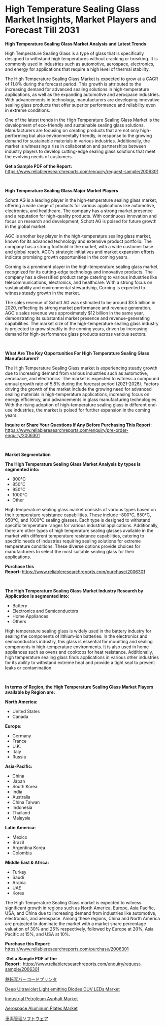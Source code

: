 <p><h1>High Temperature Sealing Glass Market Insights, Market Players and Forecast Till 2031</h1></p><p><strong>High Temperature Sealing Glass Market Analysis and Latest Trends</strong></p>
<p><p>High Temperature Sealing Glass is a type of glass that is specifically designed to withstand high temperatures without cracking or breaking. It is commonly used in industries such as automotive, aerospace, electronics, and energy for applications that require a high level of thermal stability.</p><p>The High Temperature Sealing Glass Market is expected to grow at a CAGR of 11.8% during the forecast period. This growth is attributed to the increasing demand for advanced sealing solutions in high-temperature applications, as well as the expanding automotive and aerospace industries. With advancements in technology, manufacturers are developing innovative sealing glass products that offer superior performance and reliability even in extreme conditions.</p><p>One of the latest trends in the High Temperature Sealing Glass Market is the development of eco-friendly and sustainable sealing glass solutions. Manufacturers are focusing on creating products that are not only high-performing but also environmentally friendly, in response to the growing demand for sustainable materials in various industries. Additionally, the market is witnessing a rise in collaboration and partnerships between industry players to develop cutting-edge sealing glass solutions that meet the evolving needs of customers.</p></p>
<p><strong>Get a Sample PDF of the Report:&nbsp;</strong> <a href="https://www.reliableresearchreports.com/enquiry/request-sample/2006301">https://www.reliableresearchreports.com/enquiry/request-sample/2006301</a></p>
<p>&nbsp;</p>
<p><strong>High Temperature Sealing Glass Major Market Players</strong></p>
<p><p>Schott AG is a leading player in the high-temperature sealing glass market, offering a wide range of products for various applications like automotive, electronics, and healthcare. The company has a strong market presence and a reputation for high-quality products. With continuous innovation and focus on research and development, Schott AG is poised for future growth in the global market.</p><p>AGC is another key player in the high-temperature sealing glass market, known for its advanced technology and extensive product portfolio. The company has a strong foothold in the market, with a wide customer base and global reach. AGC's strategic initiatives and market expansion efforts indicate promising growth opportunities in the coming years.</p><p>Corning is a prominent player in the high-temperature sealing glass market, recognized for its cutting-edge technology and innovative products. The company has a diversified product range catering to various industries like telecommunications, electronics, and healthcare. With a strong focus on sustainability and environmental stewardship, Corning is expected to witness steady growth in the market.</p><p>The sales revenue of Schott AG was estimated to be around $3.5 billion in 2020, reflecting its strong market performance and revenue generation. AGC's sales revenue was approximately $12 billion in the same year, demonstrating its substantial market presence and revenue-generating capabilities. The market size of the high-temperature sealing glass industry is projected to grow steadily in the coming years, driven by increasing demand for high-performance glass products across various sectors.</p></p>
<p>&nbsp;</p>
<p><strong>What Are The Key Opportunities For High Temperature Sealing Glass Manufacturers?</strong></p>
<p><p>The High Temperature Sealing Glass market is experiencing steady growth due to increasing demand from various industries such as automotive, aerospace, and electronics. The market is expected to witness a compound annual growth rate of 5.8% during the forecast period (2021-2026). Factors driving the growth of the market include the growing need for advanced sealing materials in high-temperature applications, increasing focus on energy efficiency, and advancements in glass manufacturing technologies. With the rising adoption of high-temperature sealing glass in different end-use industries, the market is poised for further expansion in the coming years.</p></p>
<p><strong>Inquire or Share Your Questions If Any Before Purchasing This Report:</strong> <a href="https://www.reliableresearchreports.com/enquiry/pre-order-enquiry/2006301">https://www.reliableresearchreports.com/enquiry/pre-order-enquiry/2006301</a></p>
<p>&nbsp;</p>
<p><strong>Market Segmentation</strong></p>
<p><strong>The High Temperature Sealing Glass Market Analysis by types is segmented into:</strong></p>
<p><ul><li>800℃</li><li>850℃</li><li>950℃</li><li>1000℃</li><li>Other</li></ul></p>
<p><p>High temperature sealing glass market consists of various types based on their temperature resistance capabilities. These include -800℃, 850℃, 950℃, and 1000℃ sealing glasses. Each type is designed to withstand specific temperature ranges for various industrial applications. Additionally, there are other types of high temperature sealing glasses available in the market with different temperature resistance capabilities, catering to specific needs of industries requiring sealing solutions for extreme temperature conditions. These diverse options provide choices for manufacturers to select the most suitable sealing glass for their applications.</p></p>
<p><strong>Purchase this Report:&nbsp;</strong><a href="https://www.reliableresearchreports.com/purchase/2006301">https://www.reliableresearchreports.com/purchase/2006301</a></p>
<p>&nbsp;</p>
<p><strong>The High Temperature Sealing Glass Market Industry Research by Application is segmented into:</strong></p>
<p><ul><li>Battery</li><li>Electronics and Semiconductors</li><li>Home Appliances</li><li>Others</li></ul></p>
<p><p>High temperature sealing glass is widely used in the battery industry for sealing the components of lithium-ion batteries. In the electronics and semiconductors industry, this glass is essential for mounting and sealing components in high-temperature environments. It is also used in home appliances such as ovens and cooktops for heat resistance. Additionally, high temperature sealing glass finds applications in various other industries for its ability to withstand extreme heat and provide a tight seal to prevent leaks or contamination.</p></p>
<p>&nbsp;</p>
<p><strong>In terms of Region, the High Temperature Sealing Glass Market Players available by Region are:</strong></p>
<p>
    <p> <strong> North America: </strong>
        <ul>
            <li>United States</li>
            <li>Canada</li>
        </ul>
        </p> 
    <p> <strong> Europe: </strong>
        <ul>
            <li>Germany</li>
            <li>France</li>
            <li>U.K.</li>
            <li>Italy</li>
            <li>Russia</li>
        </ul>
        </p> 
    <p> <strong> Asia-Pacific: </strong>
        <ul>
            <li>China</li>
            <li>Japan</li>
            <li>South Korea</li>
            <li>India</li>
            <li>Australia</li>
            <li>China Taiwan</li>
            <li>Indonesia</li>
            <li>Thailand</li>
            <li>Malaysia</li>
        </ul>
        </p> 
    <p> <strong> Latin America: </strong>
        <ul>
            <li>Mexico</li>
            <li>Brazil</li>
            <li>Argentina Korea</li>
            <li>Colombia</li>
        </ul>
        </p> 
    <p> <strong> Middle East & Africa: </strong>
        <ul>
            <li>Turkey</li>
            <li>Saudi</li>
            <li>Arabia</li>
            <li>UAE</li>
            <li>Korea</li>
        </ul>
    </p>
    </p>
<p><p>The High Temperature Sealing Glass market is expected to witness significant growth in regions such as North America, Europe, Asia Pacific, USA, and China due to increasing demand from industries like automotive, electronics, and aerospace. Among these regions, China and North America are projected to dominate the market with a market share percentage valuation of 30% and 25% respectively, followed by Europe at 20%, Asia Pacific at 15%, and USA at 10%.</p></p>
<p><strong>Purchase this Report: </strong><a href="https://www.reliableresearchreports.com/purchase/2006301">https://www.reliableresearchreports.com/purchase/2006301</a></p>
<p>&nbsp;<strong>Get a Sample PDF of the Report:&nbsp;&nbsp;</strong><a href="https://www.reliableresearchreports.com/enquiry/request-sample/2006301">https://www.reliableresearchreports.com/enquiry/request-sample/2006301</a></p>
<p><strong></strong></p>
<p><p><a href="https://github.com/jkjreqjscoxx7/Market-Research-Report-List-1/blob/main/55878202459.md">熱転写バーコードプリンタ</a></p><p><a href="https://issuu.com/reportprime-2/docs/deep-ultraviolet-light-emitting-diodes-duv-leds-ma">Deep Ultraviolet Light emitting Diodes DUV LEDs Market</a></p><p><a href="https://github.com/brenzgnarento/Market-Research-Report-List-1/blob/main/industrial-petroleum-asphalt-market.md">Industrial Petroleum Asphalt Market</a></p><p><a href="https://github.com/jerrycopelandthomaswsqd8q/Market-Research-Report-List-1/blob/main/aerospace-aluminum-plates-market.md">Aerospace Aluminum Plates Market</a></p><p><a href="https://medium.com/@billyarton5656871/%E8%BB%8A%E4%B8%A1%E3%83%95%E3%83%AA%E3%83%BC%E3%83%88%E7%AE%A1%E7%90%86%E3%82%BD%E3%83%95%E3%83%88%E3%82%A6%E3%82%A7%E3%82%A2%E5%B8%82%E5%A0%B4%E3%81%AE%E8%A6%8F%E6%A8%A1%E3%81%AF-%E4%B8%96%E7%95%8C%E7%94%A3%E6%A5%AD%E3%81%AB%E3%81%8A%E3%81%91%E3%82%8B%E6%9C%80%E9%81%A9%E3%81%AA%E3%83%9E%E3%83%BC%E3%82%B1%E3%83%86%E3%82%A3%E3%83%B3%E3%82%B0%E3%83%81%E3%83%A3%E3%83%8D%E3%83%AB%E3%82%92%E7%A4%BA%E3%81%97%E3%81%A6%E3%81%84%E3%81%BE%E3%81%99-c9afe2cb9af9">車両管理ソフトウェア</a></p></p>
